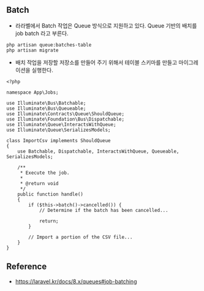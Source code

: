 ## Batch
- 라라벨에서 Batch 작업은 Queue 방식으로 지원하고 있다. Queue 기반의 배치를 job batch 라고 부른다.
```
php artisan queue:batches-table
php artisan migrate
```
- 배치 작업을 저장할 저장소를 만들어 주기 위해서 테이블 스키마를 만들고 마이그레이션을 실행한다.

```
<?php

namespace App\Jobs;

use Illuminate\Bus\Batchable;
use Illuminate\Bus\Queueable;
use Illuminate\Contracts\Queue\ShouldQueue;
use Illuminate\Foundation\Bus\Dispatchable;
use Illuminate\Queue\InteractsWithQueue;
use Illuminate\Queue\SerializesModels;

class ImportCsv implements ShouldQueue
{
    use Batchable, Dispatchable, InteractsWithQueue, Queueable, SerializesModels;

    /**
     * Execute the job.
     *
     * @return void
     */
    public function handle()
    {
        if ($this->batch()->cancelled()) {
            // Determine if the batch has been cancelled...

            return;
        }

        // Import a portion of the CSV file...
    }
}
```




## Reference
- https://laravel.kr/docs/8.x/queues#job-batching

